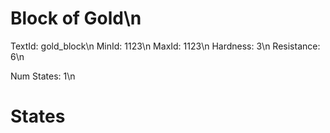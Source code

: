 # Block of Gold\n
TextId: gold_block\n
MinId: 1123\n
MaxId: 1123\n
Hardness: 3\n
Resistance: 6\n

Num States: 1\n
# States
```

```